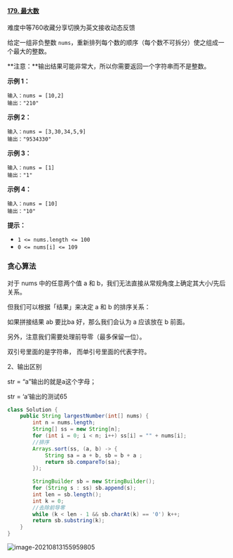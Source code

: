 #### [179. 最大数](https://leetcode-cn.com/problems/largest-number/)

难度中等760收藏分享切换为英文接收动态反馈

给定一组非负整数 `nums`，重新排列每个数的顺序（每个数不可拆分）使之组成一个最大的整数。

**注意：**输出结果可能非常大，所以你需要返回一个字符串而不是整数。

 

**示例 1：**

```
输入：nums = [10,2]
输出："210"
```

**示例 2：**

```
输入：nums = [3,30,34,5,9]
输出："9534330"
```

**示例 3：**

```
输入：nums = [1]
输出："1"
```

**示例 4：**

```
输入：nums = [10]
输出："10"
```

 

**提示：**

- `1 <= nums.length <= 100`
- `0 <= nums[i] <= 109`

### 贪心算法

对于 nums 中的任意两个值 a 和 b，我们无法直接从常规角度上确定其大小/先后关系。

但我们可以根据「结果」来决定 a 和 b 的排序关系：

如果拼接结果 ab 要比ba 好，那么我们会认为 a 应该放在 b 前面。

另外，注意我们需要处理前导零（最多保留一位）。

双引号里面的是字符串， 而单引号里面的代表字符。

2、输出区别

str = “a”输出的就是a这个字母；

str = ‘a’输出的测试65

```java
class Solution {
    public String largestNumber(int[] nums) {
        int n = nums.length;
        String[] ss = new String[n];
        for (int i = 0; i < n; i++) ss[i] = "" + nums[i];
        //排序
        Arrays.sort(ss, (a, b) -> {
            String sa = a + b, sb = b + a ;
            return sb.compareTo(sa);
        });
        
        StringBuilder sb = new StringBuilder();
        for (String s : ss) sb.append(s);
        int len = sb.length();
        int k = 0;
        //去除前导零
        while (k < len - 1 && sb.charAt(k) == '0') k++;
        return sb.substring(k);
    }
}
```

![image-20210813155959805](C:\Users\solfeng\AppData\Roaming\Typora\typora-user-images\image-20210813155959805.png)